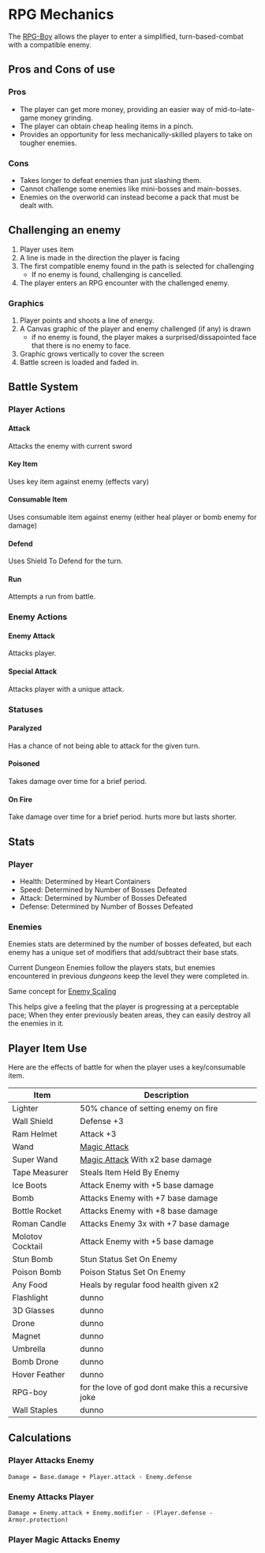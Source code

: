 # RPG Mechanics

The [RPG-Boy](obtainables.md#rpg-game) allows the player to enter a simplified, turn-based-combat with a compatible enemy.

## Pros and Cons of use

### Pros

- The player can get more money, providing an easier way of mid-to-late-game money grinding.
- The player can obtain cheap healing items in a pinch.
- Provides an opportunity for less mechanically-skilled players to take on tougher enemies.

### Cons

- Takes longer to defeat enemies than just slashing them.
- Cannot challenge some enemies like mini-bosses and main-bosses.
- Enemies on the overworld can instead become a pack that must be dealt with.

## Challenging an enemy

1. Player uses item
2. A line is made in the direction the player is facing
3. The first compatible enemy found in the path is selected for challenging
    - If no enemy is found, challenging is cancelled.
4. The player enters an RPG encounter with the challenged enemy.

### Graphics

1. Player points and shoots a line of energy.
2. A Canvas graphic of the player and enemy challenged (if any) is drawn
    - if no enemy is found, the player makes a surprised/dissapointed face that there is
    no enemy to face.
3. Graphic grows vertically to cover the screen
4. Battle screen is loaded and faded in.

## Battle System

### Player Actions

#### Attack

Attacks the enemy with current sword

#### Key Item

Uses key item against enemy (effects vary)

#### Consumable Item

Uses consumable item against enemy (either heal player or bomb enemy for damage)

#### Defend

Uses Shield To Defend for the turn.

#### Run

Attempts a run from battle.

### Enemy Actions

#### Enemy Attack

Attacks player.

#### Special Attack

Attacks player with a unique attack.

### Statuses

#### Paralyzed

Has a chance of not being able to attack for the given turn.

#### Poisoned

Takes damage over time for a brief period.

#### On Fire

Take damage over time for a brief period. hurts more but lasts shorter.

## Stats

### Player

- Health: Determined by Heart Containers
- Speed: Determined by Number of Bosses Defeated
- Attack: Determined by Number of Bosses Defeated
- Defense: Determined by Number of Bosses Defeated

### Enemies

Enemies stats are determined by the number of bosses defeated, but each enemy has a unique set of modifiers that add/subtract their base stats.

Current Dungeon Enemies follow the players stats, but enemies encountered in previous *dungeons* keep the level they were completed in.

Same concept for [Enemy Scaling](enemies.md#enemy-scaling)

This helps give a feeling that the player is progressing at a perceptable pace; When they enter previously beaten areas, they can easily destroy all the enemies in it.

## Player Item Use

Here are the effects of battle for when the player uses a key/consumable item.

|Item            |Description                                                     |
|----------      |------------------------------------                            |
|Lighter         |50% chance of setting enemy on fire                             |
|Wall Shield     |Defense +3                                                      |
|Ram Helmet      |Attack +3                                                       |
|Wand            |[Magic Attack](#player-magic-attacks-enemy)                     |
|Super Wand      |[Magic Attack](#player-magic-attacks-enemy) With x2 base damage |
|Tape Measurer   |Steals Item Held By Enemy                                       |
|Ice Boots       |Attack Enemy with +5 base damage                                |
|Bomb            |Attacks Enemy with +7 base damage                               |
|Bottle Rocket   |Attacks Enemy with +8 base damage                               |
|Roman Candle    |Attacks Enemy 3x with +7 base damage                            |
|Molotov Cocktail|Attack Enemy with +5 base damage                                |
|Stun Bomb       |Stun Status Set On Enemy                                        |
|Poison Bomb     |Poison Status Set On Enemy                                      |
|Any Food        |Heals by regular food health given x2                           |
|Flashlight      |dunno|
|3D Glasses      |dunno|
|Drone           |dunno|
|Magnet          |dunno|
|Umbrella        |dunno|
|Bomb Drone      |dunno|
|Hover Feather   |dunno|
|RPG-boy         |for the love of god dont make this a recursive joke|
|Wall Staples    |dunno|

## Calculations

### Player Attacks Enemy

    Damage = Base.damage + Player.attack - Enemy.defense

### Enemy Attacks Player

    Damage = Enemy.attack + Enemy.modifier - (Player.defense - Armor.protection)

### Player Magic Attacks Enemy
